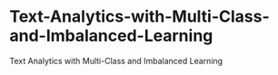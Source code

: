 # Text-Analytics-with-Multi-Class-and-Imbalanced-Learning
Text Analytics with Multi-Class and Imbalanced Learning
